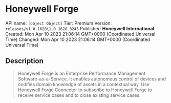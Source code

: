 # Honeywell Forge
API name: `[object Object]`
Tier: Premium
Version: `releases/v1.0.1628\1.0.1628.3245`
Publisher: **Honeywell International**
Created: Mon Apr 10 2023 21:06:14 GMT+0000 (Coordinated Universal Time)
Changed: Mon Apr 10 2023 21:06:14 GMT+0000 (Coordinated Universal Time)

## Description
> Honeywell Forge is an Enterprise Performance Management Software-as-a-Service. It enables autonomous control of devices and codifies domain knowledge of assets in a contextual way. Use Honeywell Forge Connector to subscribe to Honeywell Forge to receive service cases and to close existing service cases.
